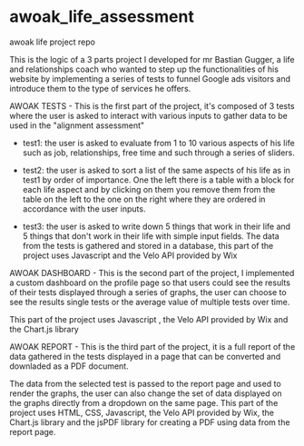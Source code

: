 # awoak_life_assessment
awoak life project repo

  This is the logic of a 3 parts project I developed for mr Bastian Gugger, a life and relationships coach who wanted to step up the functionalities of his website by implementing a series of tests to funnel Google ads visitors and introduce them to the type of services he offers.

  AWOAK TESTS
    - This is the first part of the project, it's composed of 3 tests where the user is asked to interact with various inputs to gather data to be used in the "alignment assessment"
    
  - test1: the user is asked to evaluate from 1 to 10 various aspects of his life such as job, relationships, free time and such through a series of sliders.
    
  - test2: the user is asked to sort a list of the same aspects of his life as in test1 by order of importance. One the left there is a table with a block for each life aspect and by clicking on them you remove them from the table on the left to the one on the right where they are ordered in accordance with the user inputs.
  
  - test3: the user is asked to write down 5 things that work in their life and 5 things that don't work in their life with simple input fields.
    The data from the tests is gathered and stored in a database, this part of the project uses Javascript and the Velo API provided by Wix

  AWOAK DASHBOARD
    -  This is the second part of the project, I implemented a custom dashboard on the profile page so that users could see the results of their tests displayed through a series of graphs, the user can choose to see the results single tests or the average value of multiple tests over time.
    
  This part of the project uses Javascript , the Velo API provided by Wix and the Chart.js library

  AWOAK REPORT
    - This is the third part of the project, it is a full report of the data gathered in the tests displayed in a page that can be converted and downladed as a PDF document.
    
  The data from the selected test is passed to the report page and used to render the graphs, the user can also change the set of data displayed on the graphs directly from a dropdown on the same page.
  This part of the project uses HTML, CSS, Javascript, the Velo API provided by Wix, the Chart.js library and the jsPDF library for creating a PDF using data from the report page.
